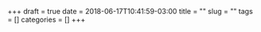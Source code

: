 +++ 
draft = true
date = 2018-06-17T10:41:59-03:00
title = ""
slug = "" 
tags = []
categories = []
+++
